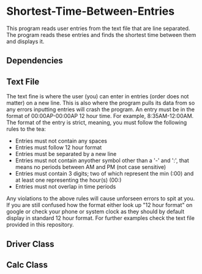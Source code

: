 # Shortest-Time-Between-Entries
This program reads user entries from the text file that are line separated. The program reads these entries and finds the shortest time between them and displays it.

## Dependencies


## Text File
The text fine is where the user (you) can enter in entries (order does not matter) on a new line. This is also where the program pulls its data from so any errors inputting entries will crash the program. An entry must be in the format of 00:00AP-00:00AP 12 hour time. For example, 8:35AM-12:00AM. The format of the entry is strict, meaning, you must follow the following rules to the tea:
  - Entries must not contain any spaces
  - Entries must follow 12 hour format
  - Entries must be separated by a new line
  - Entries must not contain anyother symbol other than a '-' and ':', that means no periods between AM and PM (not case sensitive)
  - Entries must contain 3 digits; two of which represent the min (:00) and at least one representing the hour(s) (00:)
  - Entries must not overlap in time periods

Any violations to the above rules will cause unforseen errors to spit at you. If you are still confused how the format either look up "12 hour format" on google or check your phone or system clock as they should by default display in standard 12 hour format. For further examples check the text file provided in this repository.

## Driver Class

## Calc Class
